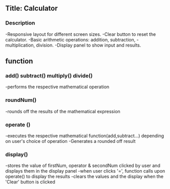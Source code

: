## Title: Calculator

### Description
-Responsive layout for different screen sizes.
-Clear button to reset the calculator.
-Basic arithmetic operations: addition, subtraction, -multiplication, division.
-Display panel to show input and results.

## function

### add() subtract() multiply() divide()
-performs the respective mathematical operation

### roundNum()
-rounds off the results of the mathematical expression

### operate ()
-executes the respective mathematical function(add,subtract...) depending on user's choice of operation
-Generates a rounded off result

### display()
-stores the value of firstNum, operator & secondNum clicked by user and displays them in the display panel
-when user clicks '=', function calls upon operate() to display the results
-clears the values and the display when the 'Clear' button is clicked

